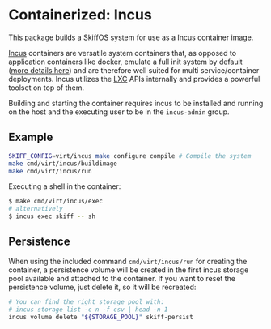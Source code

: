 # Containerized: Incus

This package builds a SkiffOS system for use as a Incus container image.

[Incus](https://linuxcontainers.org/incus/) containers are versatile system containers that, as opposed to application containers like docker, emulate a full init system by default ([more details here](https://linuxcontainers.org/incus/docs/main/explanation/containers_and_vms/)) and are therefore well suited for multi service/container deployments. Incus utilizes the [LXC](https://linuxcontainers.org/) APIs internally and provides a powerful toolset on top of them.

Building and starting the container requires incus to be installed and running on the host and the executing user to be in the `incus-admin` group.

## Example

```bash
SKIFF_CONFIG=virt/incus make configure compile # Compile the system
make cmd/virt/incus/buildimage
make cmd/virt/incus/run
```

Executing a shell in the container:

```sh
$ make cmd/virt/incus/exec
# alternatively
$ incus exec skiff -- sh
```

## Persistence

When using the included command `cmd/virt/incus/run` for creating the container, a persistence volume will be created in the first incus storage pool available and attached to the container. If you want to reset the persistence volume, just delete it, so it will be recreated:

```sh
# You can find the right storage pool with:
# incus storage list -c n -f csv | head -n 1
incus volume delete "${STORAGE_POOL}" skiff-persist
```
